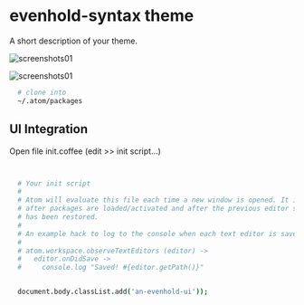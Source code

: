 # evenhold-syntax theme

A short description of your theme.

![screenshots01](https://github.com/evenhold/evenhold-syntax/blob/master/screenshots/Screenshot%20from%202018-01-22%2018-31-47.png)

![screenshots01](https://github.com/evenhold/evenhold-syntax/blob/master/screenshots/Screenshot%20from%202018-01-22%2018-33-31.png)

```bash
  # clone into
  ~/.atom/packages
```
## UI Integration

Open file init.coffee (edit >> init script...)

```coffee


  # Your init script
  #
  # Atom will evaluate this file each time a new window is opened. It is run
  # after packages are loaded/activated and after the previous editor state
  # has been restored.
  #
  # An example hack to log to the console when each text editor is saved.
  #
  # atom.workspace.observeTextEditors (editor) ->
  #   editor.onDidSave ->
  #     console.log "Saved! #{editor.getPath()}"


  document.body.classList.add('an-evenhold-ui'));
```
